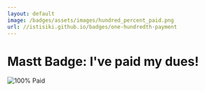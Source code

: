 ```yaml
---
layout: default
image: /badges/assets/images/hundred_percent_paid.png
url: //istisiki.github.io/badges/one-hundredth-payment
---
```

# Mastt Badge: I've paid my dues!

![100% Paid](/badges/assets/images/hundred_percent_paid.png "100% Paid")
